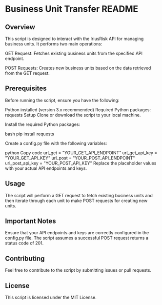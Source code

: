 # Business Unit Transfer README

## Overview
This script is designed to interact with the IriusRisk API for managing business units. It performs two main operations:

GET Request: Fetches existing business units from the specified API endpoint.

POST Requests: Creates new business units based on the data retrieved from the GET request.

## Prerequisites
Before running the script, ensure you have the following:

Python installed (version 3.x recommended)
Required Python packages: requests
Setup
Clone or download the script to your local machine.

Install the required Python packages:

bash
pip install requests

Create a config.py file with the following variables:

python
Copy code
url_get = "YOUR_GET_API_ENDPOINT"
url_get_api_key = "YOUR_GET_API_KEY"
url_post = "YOUR_POST_API_ENDPOINT"
url_post_api_key = "YOUR_POST_API_KEY"
Replace the placeholder values with your actual API endpoints and keys.

## Usage

The script will perform a GET request to fetch existing business units and then iterate through each unit to make POST requests for creating new units.

## Important Notes

Ensure that your API endpoints and keys are correctly configured in the config.py file.
The script assumes a successful POST request returns a status code of 201.

## Contributing
Feel free to contribute to the script by submitting issues or pull requests.

## License
This script is licensed under the MIT License.
